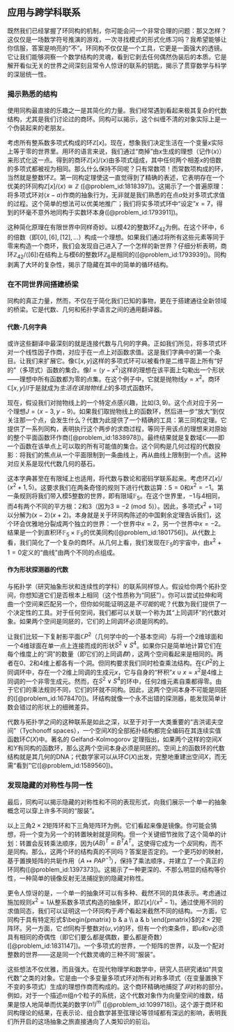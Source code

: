## 应用与跨学科联系

既然我们已经掌握了环同构的机制，你可能会问一个非常合理的问题：那又怎样？这仅仅是一场数学符号推演的游戏，一次寻找模式的形式化练习吗？我希望能够让你信服，答案是响亮的“不”。环同构不仅仅是一个工具，它更是一面强大的透镜。它让我们能够洞察一个数学结构的灵魂，看到它剥去任何偶然伪装后的本质。它是解开看似无关的世界之间深刻且常令人惊讶的联系的钥匙，揭示了贯穿数学与科学的深层统一性。

### 揭示熟悉的结构

使用同构最直接的乐趣之一是其简化的力量。我们经常遇到看起来极其复杂的代数结构，尤其是我们讨论过的商环。同构可以揭示，这个纠缠不清的对象实际上是一个伪装起来的老朋友。

考虑所有整系数多项式构成的环$\mathbb{Z}[x]$。现在，想象我们决定生活在一个变量$x$实际上等于零的世界里。用环的语言来说，我们通过“商掉”由$x$生成的理想（记作$\langle x \rangle$）来形式化这一点。得到的商环$\mathbb{Z}[x]/\langle x \rangle$由多项式组成，其中任何两个相差$x$的倍数的多项式都被视为相同。那么什么保持不同呢？只有常数项！而常数项构成的环，当然就是整数环$\mathbb{Z}$。第一同构定理使这一直觉得到了精确的表述，它表明存在一个优美的环同构$\mathbb{Z}[x]/\langle x \rangle \cong \mathbb{Z}$ ([@problem_id:1818397])。这揭示了一个普遍原理：将多项式环对$\langle x - a \rangle$作商的抽象行为，无非就是我们熟悉的在点$a$处对多项式求值的过程。这个简单的想法可以优美地推广；我们将实多项式环中“设定”$x=7$，得到的环毫不意外地同构于实数环本身([@problem_id:1793911])。

这种简化原理在有限世界中同样奇妙。以模42的整数环$\mathbb{Z}_{42}$为例。在这个环中，6的倍数（即$[0], [6], [12], \dots$）构成一个理想。如果我们通过将所有这些元素等同于零来构造一个商环，我们会发现自己进入了一个怎样的新世界？仔细分析表明，商环$\mathbb{Z}_{42}/\langle [6] \rangle$在结构上与模6的整数环$\mathbb{Z}_6$是相同的([@problem_id:1793939])。同构剥离了大环的复杂性，揭示了隐藏在其中的简单的循环结构。

### 在不同世界间搭建桥梁

同构的真正力量，然而，不仅在于简化我们已知的事物，更在于搭建通往全新领域的桥梁。它是代数、几何和拓扑学语言之间的通用翻译器。

#### 代数-几何字典

或许这些翻译中最深刻的就是连接代数与几何的字典。正如我们所见，将多项式环对一个线性因子作商，对应于在一点上对函数求值。这是我们字典中的第一个条目。让我们来扩展它。像$\mathbb{C}[x,y]$这样的多项式环可以被看作是二维平面上所有“好的”（多项式）函数的集合。像$I = \langle y - x^2 \rangle$这样的理想在该平面上勾勒出一个形状——理想中所有函数都为零的点集。在这个例子中，它就是抛物线$y=x^2$。商环$\mathbb{C}[x,y]/I$于是就成为*生活在该抛物线上*的多项式函数环。

现在，假设我们对抛物线上的一个特定点感兴趣，比如$(3,9)$。这个点对应于另一个理想$J = \langle x-3, y-9 \rangle$。如果我们取抛物线上的函数环，然后进一步“放大”到仅关注那一个点，会发生什么？代数为此提供了一个精确的工具：第三同构定理。它提供了一系列同构，表明执行这个两步的求商过程，等同于用该点的理想来对原始的整个平面函数环作商([@problem_id:1838978])。最终结果就是复数域$\mathbb{C}$——即一个函数在该单点上可以取的所有可能值的集合。这个同构是几何过程的代数投影：将我们的焦点从一个平面限制到一条曲线上，再从曲线上限制到一个点。这种对应关系是现代代数几何的基石。

这本字典甚至在有限域上也适用，将代数与数论和密码学联系起来。考虑环$\mathbb{Z}[x]/\langle x^2+1, 5 \rangle$。这要求我们在两条奇怪的规则下进行代数运算：$5=0$和$x^2 = -1$。第一条规则将我们带入模5整数的世界，即有限域$\mathbb{F}_5$。在这个世界里，$-1$与$4$相同，而$4$有两个不同的平方根：$2$和$3$（因为$3 \equiv -2 \pmod 5$）。因此，多项式$x^2+1$可以分解为$(x-2)(x+2)$。本身就是关于环同构陈述的中国剩余定理告诉我们，这个环会优雅地分裂成两个独立的世界：一个世界中$x=2$，另一个世界中$x=-2$。结果是一个到直积环$\mathbb{F}_5 \times \mathbb{F}_5$的优美同构([@problem_id:1801756])。从代数上看，我们简化了一个复杂的商环。从几何上看，我们发现在$\mathbb{F}_5$的宇宙中，由$x^2+1=0$定义的“曲线”由两个不同的点组成。

#### 作为形状探测器的代数

与拓扑学（研究抽象形状和连续性的学科）的联系同样惊人。假设给你两个拓扑空间，你想知道它们是否根本上相同（这个性质称为“同胚”）。你可以尝试拉伸和弯曲一个空间来匹配另一个，但你如何能证明这是*不可能*的呢？代数为我们提供了一个决定性的工具。对于任何空间，我们都可以关联一个称为其“上同调环”的代数对象。如果两个空间是同胚的，它们的上同调环必须是同构的。

让我们比较一下复射影平面$\mathbb{C}P^2$（几何学中的一个基本空间）与将一个2维球面和一个4维球面在单一点上连接而成的形状$S^2 \vee S^4$。如果你只是简单地计算它们在每个维度上的“洞”的数量（即它们的上同调*群*），这两个空间看起来是相同的。两者在0、2和4维上都各有一个洞。但同构要求我们同时检查乘法结构。在$\mathbb{C}P^2$的上同调环中，存在一个2维上同调的生成元$x$，它与自身的“杯积”$x \cup x = x^2$是4维上同调的一个非零生成元。然而，在$S^2 \vee S^4$的环中，任何2维元素自乘都得零。由于它们的乘法规则不同，它们的环就不同构。因此，这两个空间本身不可能是同胚的([@problem_id:1678470])。环结构就像一个永不出错的探测器，能发现简单计数会错过的形状上的细微差异。

代数与拓扑学之间的这种联系是如此之深，以至于对于一大类重要的“吉洪诺夫空间”（Tychonoff spaces），一个空间$X$的全部拓扑结构都完全编码在其连续实值函数环$C(X)$中。著名的 Gelfand-Kolmogorov 定理指出，如果两个这样的空间$X$和$Y$有同构的函数环，那么这两个空间本身必须是同胚的。空间上的函数环的代数结构就是其几何的DNA；代数学家可以从环$C(X)$出发，完整地重建出空间$X$，而无需“看到”它([@problem_id:1589560])。

### 发现隐藏的对称性与同一性

最后，同构可以揭示隐藏的对称性和不同的表现形式，向我们展示一个单一的抽象概念可以穿上许多不同的“服装”。

以上三角$2 \times 2$矩阵环和下三角矩阵环为例。它们看起来像是镜像。你可能会猜想，将一个变为另一个的转置映射就是同构。但一个关键细节挫败了这个简单的计划：转置会反转乘法顺序，因为$(AB)^T = B^T A^T$。这使得它成为一个*反*同构，而不是同构。那么，这两个环的结构真的不同吗？答案是否定的。一个更巧妙的映射，基于置换矩阵的共轭作用（$A \mapsto PAP^{-1}$），保持了乘法顺序，并建立了一个真正的环同构([@problem_id:1397373])。这揭示了一种更深的、不那么明显的结构等价性，一种简单的镜像反射无法捕捉到的隐藏对称性。

更令人惊讶的是，一个单一的抽象环可以有多种、截然不同的具体表示。考虑通过施加规则$x^2=1$从整系数多项式构造的抽象环，即$\mathbb{Z}[x]/\langle x^2-1 \rangle$。通过使用不同的求值同态，我们可以证明这一个环同构于*两个*看起来截然不同的结构。一方面，它同构于具有特定形式$\begin{pmatrix} b & a \\ a & b \end{pmatrix}$的$2 \times 2$矩阵环。另一方面，它*也*同构于整数对$(u, v)$的环，但有一个约束条件，即$u$和$v$必须具有相同的奇偶性（即它们要么都是偶数，要么都是奇数）([@problem_id:1831147])。一个多项式的世界，一个矩阵的世界，以及一个配对整数的世界——这是同一个代数灵魂的三种不同“服装”。

这些想法不仅优雅，而且强大。在现代物理学和数学中，研究人员研究诸如“共变代数”之类的对象。它是由一个多变量多项式环对所有对称多项式（在变量置换下不变的多项式）生成的理想作商而构成的。这个商环精确地捕捉了*非*对称的部分。例如，对于一个描述$m$组$n$个粒子的系统，这个代数对象作为向量空间的维数，结果是惊人地简单而优美的数字$(n!)^m$ ([@problem_id:1099718])。这个源于商环和同构理论的结果，在表示论、组合数学甚至弦理论等领域都有深远的影响，表明我们所开启的这场抽象之旅直接通向了人类知识的前沿。